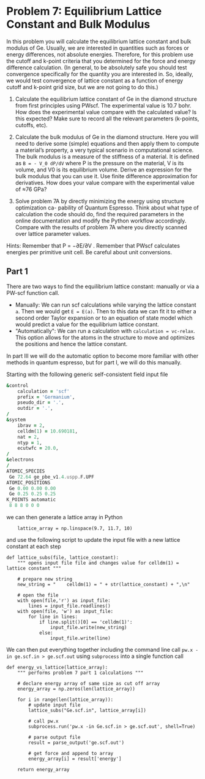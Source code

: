 # Problem 7: Equilibrium Lattice Constant and Bulk Modulus

In this problem you will calculate the equilibrium lattice constant and bulk modulus of Ge. Usually, we are interested in quantities such as forces or energy differences, not absolute energies. Therefore, for this problem use the cutoff and k-point criteria that you determined for the force and energy difference calculation. (In general, to be absolutely safe you should test convergence specifically for the quantity you are interested in. So, ideally, we would test convergence of lattice constant as a function of energy cutoff and k-point grid size, but we are not going to do this.)

1. Calculate the equilibrium lattice constant of Ge in the diamond structure from first principles using PWscf. The experimental value is 10.7 bohr. How does the experimental value compare with the calculated value? Is this expected? Make sure to record all the relevant parameters (k-points, cutoffs, etc).

2. Calculate the bulk modulus of Ge in the diamond structure. Here you will need to derive some (simple) equations and then apply them to compute a material’s property, a very typical scenario in computational science. The bulk modulus is a measure of the stiffness of a material. It is defined as `B = - V_0 dP/dV` where P is the pressure on the material, V is its volume, and V0 is its equilibrium volume. Derive an expression for the bulk modulus that you can use it. Use finite difference approximation for derivatives. How does your value compare with the experimental value of ≈76 GPa?

3. Solve problem 7A by directly minimizing the energy using structure optimization ca- pability of Quantum Espresso. Think about what type of calculation the code should do, find the required parameters in the online documentation and modify the Python workflow accordingly. Compare with the results of problem 7A where you directly scanned over lattice parameter values.

Hints: Remember that P = −∂E/∂V . Remember that PWscf calculates energies per primitive unit cell. Be careful about unit conversions.

## Part 1
There are two ways to find the equilibrium lattice constant: manually or via a PW-scf function call. 
- Manually: We can run scf calculations while varying the lattice constant `a`. Then we would get `E = E(a)`. Then to this data we can fit it to either a second order Taylor expansion or to an equation of state model which would predict a value for the equilibrium lattice constant. 
- "Automatically": We can run a calculation with `calculation = vc-relax`. This option allows for the atoms in the structure to move and optimizes the positions and hence the lattice constant. 

In part III we will do the automatic option to become more familiar with other methods in quantum espresso, but for part I, we will do this manually. 

Starting with the following generic self-consistent field input file
```fortran
&control
    calculation = 'scf' 
    prefix = 'Germanium',
    pseudo_dir = '.',
    outdir = '.',
/
&system
    ibrav = 2,
    celldm(1) = 10.690181,
    nat = 2,
    ntyp = 1,
    ecutwfc = 20.0,
/
&electrons
/
ATOMIC_SPECIES
 Ge 72.64 ge_pbe_v1.4.uspp.F.UPF
ATOMIC_POSITIONS
 Ge 0.00 0.00 0.00
 Ge 0.25 0.25 0.25
K_POINTS automatic
 8 8 8 0 0 0

```
we can then generate a lattice array in Python
```python3
    lattice_array = np.linspace(9.7, 11.7, 10)
```
and use the following script to update the input file with a new lattice constant at each step 
```python3
def lattice_subs(file, lattice_constant):
    """ opens input file file and changes value for celldm(1) = lattice constant """
    
    # prepare new string
    new_string = "    celldm(1) = " + str(lattice_constant) + ",\n"
    
    # open the file 
    with open(file,'r') as input_file:
        lines = input_file.readlines()
    with open(file, 'w') as input_file:
        for line in lines:
            if line.split()[0] == 'celldm(1)':
                input_file.write(new_string)
            else:
                input_file.write(line) 
```
We can then put everything together including the command line call `pw.x -in ge.scf.in > ge.scf.out` using `subprocess` into a single function call
```python3 
def energy_vs_lattice(lattice_array):
    """ performs problem 7 part 1 calculations """
    
    # declare energy array of same size as cut off array 
    energy_array = np.zeros(len(lattice_array))
    
    for i in range(len(lattice_array)):
        # update input file 
        lattice_subs("Ge.scf.in", lattice_array[i])
        
        # call pw.x 
        subprocess.run('pw.x -in Ge.scf.in > ge.scf.out', shell=True)
        
        # parse output file 
        result = parse_output('ge.scf.out')
        
        # get force and append to array 
        energy_array[i] = result['energy']
        
    return energy_array
```
